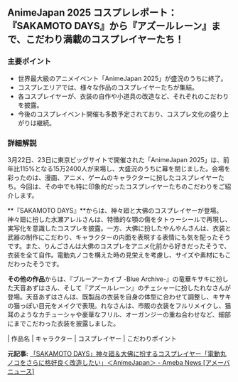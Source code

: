 ## AnimeJapan 2025 コスプレレポート：『SAKAMOTO DAYS』から『アズールレーン』まで、こだわり満載のコスプレイヤーたち！

### 主要ポイント

* 世界最大級のアニメイベント「AnimeJapan 2025」が盛況のうちに終了。
* コスプレエリアでは、様々な作品のコスプレイヤーたちが集結。
* 各コスプレイヤーが、衣装の自作や小道具の改造など、それぞれのこだわりを披露。
* 今後のコスプレイベント開催も多数予定されており、コスプレ文化の盛り上がりは継続。

### 詳細解説

3月22日、23日に東京ビッグサイトで開催された「AnimeJapan 2025」は、前年比115%となる15万2400人が来場し、大盛況のうちに幕を閉じました。会場を彩ったのは、漫画、アニメ、ゲームのキャラクターに扮したコスプレイヤーたち。今回は、その中でも特に印象的だったコスプレイヤーたちのこだわりをご紹介します。

**『SAKAMOTO DAYS』**からは、神々廻と大佛のコスプレイヤーが登場。神々廻に扮した水瀬アレルさんは、特徴的な顎の傷をタトゥーシールで再現し、実写化を意識したコスプレを披露。一方、大佛に扮したやんやんさんは、衣装と武器の制作にこだわり、キャラクターの内面を表現する表情にも気を配ったそうです。また、りんごさんは大佛のコスプレをアニメ化前から好きだったそうで、衣装を全て自作。電動丸ノコを構えた時の見栄えを考慮し、サイズや素材にもこだわったそうです。

**その他の作品**からは、『ブルーアーカイブ -Blue Archive-』の竜華キサキに扮した天音あずはさん、そして『アズールレーン』のチェシャーに扮したれなさんが登場。天音あずはさんは、既製品の衣装を自身の体型に合わせて調整し、キサキの猫っぽい目元をメイクで表現。れなさんは、市販の衣装をフルリメイクし、猫耳のようなカチューシャや豪華なフリル、オーガンジーの重ね合わせなど、細部にまでこだわった衣装を披露しました。

| 作品名 | キャラクター | コスプレイヤー | こだわりポイント 

**元記事:** [「SAKAMOTO DAYS」神々廻＆大佛に扮するコスプレイヤー「電動丸ノコをさらに格好良く改造したい」＜AnimeJapan＞ - Ameba News [アメーバニュース]](https://news.ameba.jp/entry/20250426-5800434/)